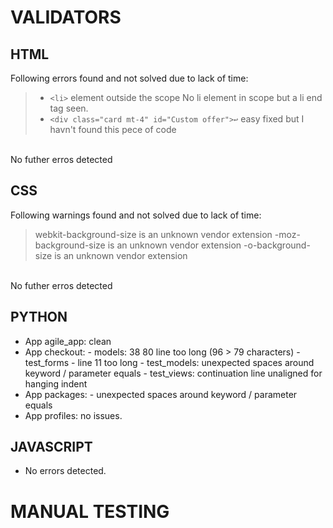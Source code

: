 # VALIDATORS

## HTML
Following errors found and not solved due to lack of time:
> - `<li>` element outside the scope No li element in scope but a li end tag seen.
> -  `<div class="card mt-4" id="Custom offer">↩` easy fixed but I havn't found this pece of code  
<br>
No futher erros detected

## CSS
Following warnings found and not solved due to lack of time:
> webkit-background-size is an unknown vendor extension
> -moz-background-size is an unknown vendor extension
> -o-background-size is an unknown vendor extension
<br>
No futher erros detected

## PYTHON

- App agile_app: clean
- App checkout:
        - models: 38	80	line too long (96 > 79 characters)
        - test_forms - line 11 too long 
        - test_models: unexpected spaces around keyword / parameter equals
        - test_views: continuation line unaligned for hanging indent
- App packages: 
        - unexpected spaces around keyword / parameter equals
- App profiles: no issues.


## JAVASCRIPT

- No errors detected.

# MANUAL TESTING

